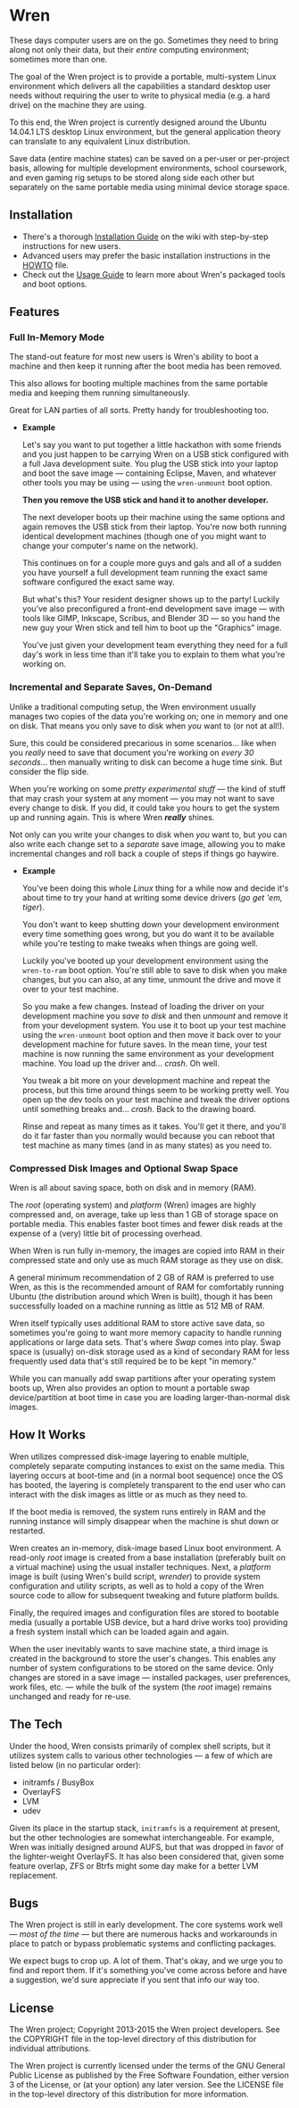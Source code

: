 # Wren

These days computer users are on the go. Sometimes they need to bring along not only their data, but their *entire* computing environment; sometimes more than one.

The goal of the Wren project is to provide a portable, multi-system Linux environment which delivers all the capabilities a standard desktop user needs without requiring the user to write to physical media (e.g. a hard drive) on the machine they are using.

To this end, the Wren project is currently designed around the Ubuntu 14.04.1 LTS desktop Linux environment, but the general application theory can translate to any equivalent Linux distribution.

Save data (entire machine states) can be saved on a per-user or per-project basis, allowing for multiple development environments, school coursework, and even gaming rig setups to be stored along side each other but separately on the same portable media using minimal device storage space.

## Installation

* There's a thorough [Installation Guide](https://github.com/trynd/wren/wiki/Installation-Guide) on the wiki with step-by-step instructions for new users.
* Advanced users may prefer the basic installation instructions in the [HOWTO](/HOWTO) file.
* Check out the [Usage Guide](https://github.com/trynd/wren/wiki/Usage) to learn more about Wren's packaged tools and boot options.

## Features

### Full In-Memory Mode

The stand-out feature for most new users is Wren's ability to boot a machine and then keep it running after the boot media has been removed.

This also allows for booting multiple machines from the same portable media and keeping them running simultaneously.

Great for LAN parties of all sorts. Pretty handy for troubleshooting too.

* **Example**

  Let's say you want to put together a little hackathon with some friends and you just happen to be carrying Wren on a USB stick configured with a full Java development suite. You plug the USB stick into your laptop and boot the save image — containing Eclipse, Maven, and whatever other tools you may be using — using the `wren-unmount` boot option.

  **Then you remove the USB stick and hand it to another developer.**

  The next developer boots up their machine using the same options and again removes the USB stick from their laptop. You're now both running identical development machines (though one of you might want to change your computer's name on the network).

  This continues on for a couple more guys and gals and all of a sudden you have yourself a full development team running the exact same software configured the exact same way.

  But what's this? Your resident designer shows up to the party! Luckily you've also preconfigured a front-end development save image — with tools like GIMP, Inkscape, Scribus, and Blender 3D — so you hand the new guy your Wren stick and tell him to boot up the "Graphics" image.

  You've just given your development team everything they need for a full day's work in less time than it'll take you to explain to them what you're working on.

### Incremental and Separate Saves, On-Demand

Unlike a traditional computing setup, the Wren environment usually manages two copies of the data you're working on; one in memory and one on disk. That means you only save to disk when *you* want to (or not at all!).

Sure, this could be considered precarious in some scenarios... like when you *really* need to save that document you're working on *every 30 seconds*... then manually writing to disk can become a huge time sink. But consider the flip side.

When you're working on some *pretty experimental stuff* — the kind of stuff that may crash your system at any moment — you may not want to save every change to disk. If you did, it could take you hours to get the system up and running again. This is where Wren ***really*** shines.

Not only can you write your changes to disk when *you* want to, but you can also write each change set to a *separate* save image, allowing you to make incremental changes and roll back a couple of steps if things go haywire.

* **Example**

  You've been doing this whole *Linux* thing for a while now and decide it's about time to try your hand at writing some device drivers (*go get 'em, tiger*).

  You don't want to keep shutting down your development environment every time something goes wrong, but you do want it to be available while you're testing to make tweaks when things are going well.

  Luckily you've booted up your development environment using the `wren-to-ram` boot option. You're still able to save to disk when you make changes, but you can also, at any time, unmount the drive and move it over to your test machine.

  So you make a few changes. Instead of loading the driver on your development machine you *save to disk* and then *unmount* and remove it from your development system. You use it to boot up your test machine using the `wren-unmount` boot option and then move it back over to your development machine for future saves. In the mean time, your test machine is now running the same environment as your development machine. You load up the driver and... *crash*. Oh well.

  You tweak a bit more on your development machine and repeat the process, but this time around things seem to be working pretty well. You open up the dev tools on your test machine and tweak the driver options until something breaks and... *crash*. Back to the drawing board.

  Rinse and repeat as many times as it takes. You'll get it there, and you'll do it far faster than you normally would because you can reboot that test machine as many times (and in as many states) as you need to.

### Compressed Disk Images and Optional Swap Space

Wren is all about saving space, both on disk and in memory (RAM).

The *root* (operating system) and *platform* (Wren) images are highly compressed and, on average, take up less than 1 GB of storage space on portable media. This enables faster boot times and fewer disk reads at the expense of a (very) little bit of processing overhead.

When Wren is run fully in-memory, the images are copied into RAM in their compressed state and only use as much RAM storage as they use on disk.

A general minimum recommendation of 2 GB of RAM is preferred to use Wren, as this is the recommended amount of RAM for comfortably running Ubuntu (the distribution around which Wren is built), though it has been successfully loaded on a machine running as little as 512 MB of RAM.

Wren itself typically uses additional RAM to store active save data, so sometimes you're going to want more memory capacity to handle running applications or large data sets. That's where *Swap* comes into play. Swap space is (usually) on-disk storage used as a kind of secondary RAM for less frequently used data that's still required be to be kept "in memory."

While you can manually add swap partitions after your operating system boots up, Wren also provides an option to mount a portable swap device/partition at boot time in case you are loading larger-than-normal disk images.

## How It Works

Wren utilizes compressed disk-image layering to enable multiple, completely separate computing instances to exist on the same media. This layering occurs at boot-time and (in a normal boot sequence) once the OS has booted, the layering is completely transparent to the end user who can interact with the disk images as little or as much as they need to.

If the boot media is removed, the system runs entirely in RAM and the running instance will simply disappear when the machine is shut down or restarted.

Wren creates an in-memory, disk-image based Linux boot environment. A read-only *root* image is created from a base installation (preferably built on a virtual machine) using the usual installer techniques. Next, a *platform* image is built (using Wren's build script, *wrender*) to provide system configuration and utility scripts, as well as to hold a copy of the Wren source code to allow for subsequent tweaking and future platform builds.

Finally, the required images and configuration files are stored to bootable media (usually a portable USB device, but a hard drive works too) providing a fresh system install which can be loaded again and again.

When the user inevitably wants to save machine state, a third image is created in the background to store the user's changes. This enables any number of system configurations to be stored on the same device. Only changes are stored in a save image — installed packages, user preferences, work files, etc. — while the bulk of the system (the *root* image) remains unchanged and ready for re-use.

## The Tech

Under the hood, Wren consists primarily of complex shell scripts, but it utilizes system calls to various other technologies — a few of which are listed below (in no particular order):

* initramfs / BusyBox
* OverlayFS
* LVM
* udev

Given its place in the startup stack, `initramfs` is a requirement at present, but the other technologies are somewhat interchangeable. For example, Wren was initially designed around AUFS, but that was dropped in favor of the lighter-weight OverlayFS. It has also been considered that, given some feature overlap, ZFS or Btrfs might some day make for a better LVM replacement.

## Bugs

The Wren project is still in early development. The core systems work well — *most of the time* — but there are numerous hacks and workarounds in place to patch or bypass problematic systems and conflicting packages.

We expect bugs to crop up. A lot of them. That's okay, and we urge you to find and report them. If it's something you've come across before and have a suggestion, we'd sure appreciate if you sent that info our way too.

## License

The Wren project; Copyright 2013-2015 the Wren project developers.
See the COPYRIGHT file in the top-level directory of this distribution
for individual attributions.

The Wren project is currently licensed under the terms of the
GNU General Public License as published by the Free Software Foundation,
either version 3 of the License, or (at your option) any later version. See the LICENSE file in the top-level directory of this distribution for more information.
